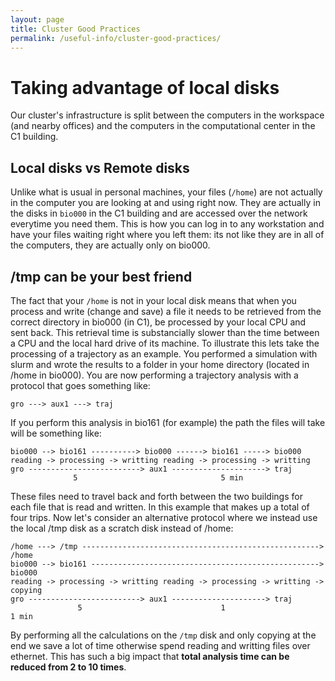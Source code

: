 ```yaml
---
layout: page
title: Cluster Good Practices
permalink: /useful-info/cluster-good-practices/
---
```


# Taking advantage of local disks
Our cluster's infrastructure is split between the computers in the workspace (and nearby offices) and the computers in the computational center in the C1 building.

## Local disks vs Remote disks
Unlike what is usual in personal machines, your files (`/home`) are not actually in the computer you are looking at and using right now. They are actually in the disks in `bio000` in the C1 building and are accessed over the network everytime you need them. This is how you can log in to any workstation and have your files waiting right where you left them: its not like they are in all of the computers, they are actually only on bio000.

## /tmp can be your best friend
The fact that your `/home` is not in your local disk means that when you process and write (change and save) a file it needs to be retrieved from the correct directory in bio000 (in C1), be processed by your local CPU and sent back. This retrieval time is substancially slower than the time between a CPU and the local hard drive of its machine. To illustrate this lets take the processing of a trajectory as an example.
You performed a simulation with slurm and wrote the results to a folder in your home directory (located in /home in bio000). You are now performing a trajectory analysis with a protocol that goes something like:
```
gro ---> aux1 ---> traj
```
If you perform this analysis in bio161 (for example) the path the files will take will be something like:
```
bio000 --> bio161 ----------> bio000 ------> bio161 -----> bio000
reading -> processing -> writting reading -> processing -> writting
gro -------------------------> aux1 ---------------------> traj
              5                                5 min
```
These files need to travel back and forth between the two buildings for each file that is read and written. In this example that makes up a total of four trips. Now let's consider an alternative protocol where we instead use the local /tmp disk as a scratch disk instead of /home:
```
/home ---> /tmp -----------------------------------------------------> /home
bio000 --> bio161 ---------------------------------------------------> bio000
reading -> processing -> writting reading -> processing -> writting -> copying
gro -------------------------> aux1 ---------------------> traj
               5                               1                          1 min
```
By performing all the calculations on the `/tmp` disk and only copying at the end we save a lot of time otherwise spend reading and writting files over ethernet. This has such a big impact that **total analysis time can be reduced from 2 to 10 times**.
